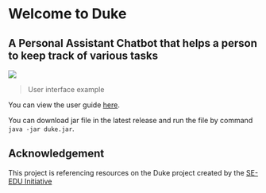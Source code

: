 # Welcome to Duke
## A Personal Assistant Chatbot that helps a person to keep track of various tasks

![](https://zhongli5712.github.io/ip/Ui.png)

> User interface example

You can view the user guide [here](https://zhongli5712.github.io/ip/).

You can download jar file in the latest release and run the file by command ```java -jar duke.jar```.

## Acknowledgement
This project is referencing resources on the Duke project created by the [SE-EDU Initiative](https://se-education.org/)
